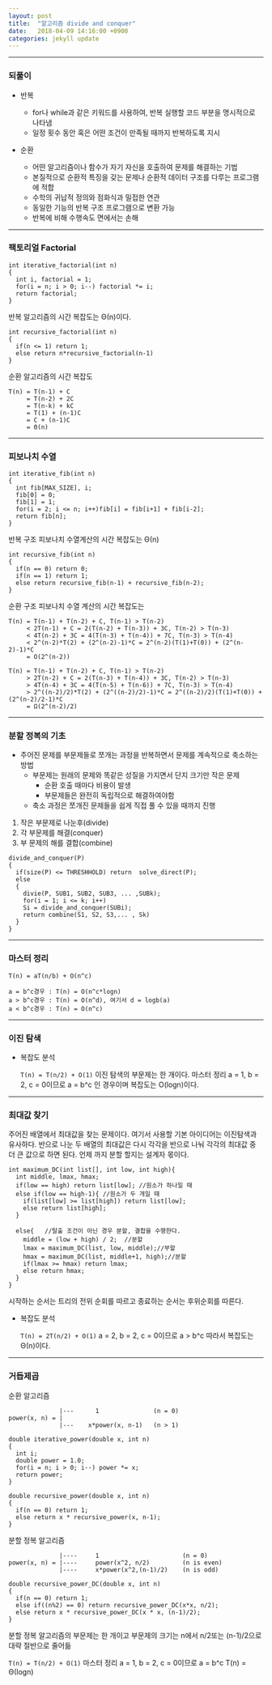 ```yaml
---
layout: post
title:  "알고리즘 divide and conquer"
date:   2018-04-09 14:16:00 +0900
categories: jekyll update
---
```


---
### 되풀이

* 반복

  * for나 while과 같은 키워드를 사용하여, 반복 실행할 코드 부분을 명시적으로 나타냄
  * 일정 횟수 동안 혹은 어떤 조건이 만족될 때까지 반복하도록 지시

* 순환

  * 어떤 알고리즘이나 함수가 자기 자신을 호출하여 문제를 해결하는 기법
  * 본질적으로 순환적 특징을 갖는 문제나 순환적 데이터 구조를 다루는 프로그램에 적합
  * 수학의 귀납적 정의와 점화식과 밀접한 연관
  * 동일한 기능의 반복 구조 프로그램으로 변환 가능
  * 반복에 비해 수행속도 면에서는 손해

---
### 팩토리얼 Factorial


```
int iterative_factorial(int n)
{
  int i, factorial = 1;
  for(i = n; i > 0; i--) factorial *= i;
  return factorial;
}
```

반복 알고리즘의 시간 복잡도는 Θ(n)이다.

```
int recursive_factorial(int n)
{
  if(n <= 1) return 1;
  else return n*recursive_factorial(n-1)
}
```
순환 알고리즘의 시간 복잡도
```
T(n) = T(n-1) + C
     = T(n-2) + 2C
     = T(n-k) + kC
     = T(1) + (n-1)C
     = C + (n-1)C
     = Θ(n)
```

---
### 피보나치 수열

```
int iterative_fib(int n)
{
  int fib[MAX_SIZE], i;
  fib[0] = 0;
  fib[1] = 1;
  for(i = 2; i <= n; i++)fib[i] = fib[i+1] + fib[i-2];
  return fib[n];
}
```
반복 구조 피보나치 수열계산의 시간 복잡도는 Θ(n)
```
int recursive_fib(int n)
{
  if(n == 0) return 0;
  if(n == 1) return 1;
  else return recursive_fib(n-1) + recursive_fib(n-2);
}
```
순환 구조 피보나치 수열 계산의 시간 복잡도는
```
T(n) = T(n-1) + T(n-2) + C, T(n-1) > T(n-2)
     < 2T(n-1) + C = 2(T(n-2) + T(n-3)) + 3C, T(n-2) > T(n-3)
     < 4T(n-2) + 3C = 4(T(n-3) + T(n-4)) + 7C, T(n-3) > T(n-4)
     < 2^(n-2)*T(2) + (2^(n-2)-1)*C = 2^(n-2)(T(1)+T(0)) + (2^(n-2)-1)*C
     = O(2^(n-2))
```

```
T(n) = T(n-1) + T(n-2) + C, T(n-1) > T(n-2)
     > 2T(n-2) + C = 2(T(n-3) + T(n-4)) + 3C, T(n-2) > T(n-3)
     > 4T(n-4) + 3C = 4(T(n-5) + T(n-6)) + 7C, T(n-3) > T(n-4)
     > 2^((n-2)/2)*T(2) + (2^((n-2)/2)-1)*C = 2^((n-2)/2)(T(1)+T(0)) + (2^(n-2)/2-1)*C
     = Ω(2^(n-2)/2)
```

---
### 분할 정복의 기초

* 주어진 문제를 부문제들로 쪼개는 과정을 반복하면서 문제를 계속적으로 축소하는 방법
  * 부문제는 원래의 문제와 똑같은 성질을 가지면서 단지 크기만 작은 문제
    * 순환 호출 때마다 비용이 발생  
    * 부문제들은 완전히 독립적으로 해결하여야함
  * 축소 과정은 쪼개진 문제들을 쉽게 직접 풀 수 있을 때까지 진행

1. 작은 부문제로 나눈후(divide)
2. 각 부문제를 해결(conquer)
3. 부 문제의 해를 결합(combine)

```
divide_and_conquer(P)
{
  if(size(P) <= THRESHHOLD) return  solve_direct(P);
  else
  {
    divie(P, SUB1, SUB2, SUB3, ... ,SUBk);
    for(i = 1; i <= k; i++)
    Si = divide_and_conquer(SUBi);
    return combine(S1, S2, S3,... , Sk)
  }
}
```

---
### 마스터 정리

```
T(n) = aT(n/b) + O(n^c)

a = b^c경우 : T(n) = O(n^c*logn)
a > b^c경우 : T(n) = O(n^d), 여기서 d = logb(a)
a < b^c경우 : T(n) = O(n^c)
```

---
### 이진 탐색

* 복잡도 분석

  `T(n) = T(n/2) + O(1)` 이진 탐색의 부문제는 한 개이다. 마스터 정리 a = 1, b = 2, c = 0이므로 a = b^c 인 경우이며 복잡도는 O(logn)이다.

---
### 최대값 찾기

주어진 배열에서 최대값을 찾는 문제이다. 여기서 사용할 기본 아이디어는 이진탐색과 유사하다. 반으로 나눈 두 배열의 최대값은 다시 각각을 반으로 나눠 각각의 최대값 중 더 큰 값으로 하면 된다. 언제 까지 분할 할지는 설계자 몫이다.

```
int maximum_DC(int list[], int low, int high){
  int middle, lmax, hmax;
  if(low == high) return list[low]; //원소가 하나일 때
  else if(low == high-1){ //원소가 두 개일 때
    if(list[low] >= list[high]) return list[low];
    else return list[high];
  }

  else{   //탈출 조건이 아닌 경우 분할, 결합을 수행한다.
    middle = (low + high) / 2;  //분할
    lmax = maximum_DC(list, low, middle);//부할
    hmax = maximum_DC(list, middle+1, high);//분할
    if(lmax >= hmax) return lmax;
    else return hmax;
  }
}
```

시작하는 순서는 트리의 전위 순회를 따르고 종료하는 순서는 후위순회를 따른다.

* 복잡도 분석

  `T(n) = 2T(n/2) + O(1)` a = 2, b = 2, c = 0이므로 a > b^c 따라서 복잡도는 Θ(n)이다.

---
### 거듭제곱
순환 알고리즘

```
              |---      1               (n = 0)
power(x, n) = |
              |---    x*power(x, n-1)   (n > 1)
```

```
double iterative_power(double x, int n)
{
  int i;
  double power = 1.0;
  for(i = n; i > 0; i--) power *= x;
  return power;
}

double recursive_power(double x, int n)
{
  if(n == 0) return 1;
  else return x * recursive_power(x, n-1);
}
```
분할 정복 알고리즘

```
              |----     1                       (n = 0)
power(x, n) = |----     power(x^2, n/2)         (n is even)
              |----     x*power(x^2,(n-1)/2)    (n is odd)
```

```
double recursive_power_DC(double x, int n)
{
  if(n == 0) return 1;
  else if((n%2) == 0) return recursive_power_DC(x*x, n/2);
  else return x * recursive_power_DC(x * x, (n-1)/2);
}
```
분할 정복 알고리즘의 부문제는 한 개이고 부문제의 크기는 n에서 n/2또는 (n-1)/2으로 대략 절반으로 줄어듦

`T(n) = T(n/2) + O(1)` 마스터 정리 a = 1, b = 2, c = 0이므로 a = b^c T(n) = Θ(logn)
